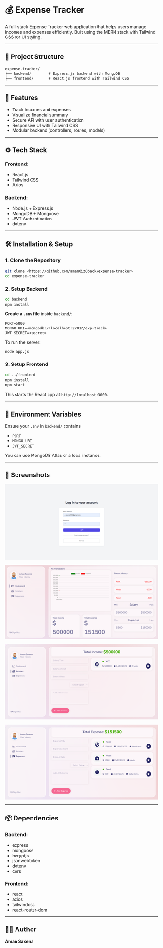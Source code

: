 # 💰 Expense Tracker

A full-stack Expense Tracker web application that helps users manage incomes and expenses efficiently. Built using the MERN stack with Tailwind CSS for UI styling.

---

## 📁 Project Structure

```
expense-tracker/
├── backend/        # Express.js backend with MongoDB
├── frontend/       # React.js frontend with Tailwind CSS
```

---

## 🚀 Features

- Track incomes and expenses
- Visualize financial summary
- Secure API with user authentication
- Responsive UI with Tailwind CSS
- Modular backend (controllers, routes, models)

---

## ⚙️ Tech Stack

### Frontend:
- React.js
- Tailwind CSS
- Axios

### Backend:
- Node.js + Express.js
- MongoDB + Mongoose
- JWT Authentication
- dotenv

---

## 🛠️ Installation & Setup

### 1. Clone the Repository

```bash
git clone <https://github.com/aman0iz0back/expense-tracker>
cd expense-tracker
```

### 2. Setup Backend

```bash
cd backend
npm install
```

**Create a `.env` file** inside `backend/`:

```env
PORT=5000
MONGO_URI=<mongodb://localhost:27017/exp-track>
JWT_SECRET=<secret>
```

To run the server:

```bash
node app.js
```

### 3. Setup Frontend

```bash
cd ../frontend
npm install
npm start
```

This starts the React app at `http://localhost:3000`.

---

## 🔐 Environment Variables

Ensure your `.env` in `backend/` contains:

- `PORT`
- `MONGO_URI`
- `JWT_SECRET`

You can use MongoDB Atlas or a local instance.

---

## 📸 Screenshots

![Login](image.png)

![Home](image-2.png)

![Income](image-3.png)

![Expense](image-4.png)

---

## 📦 Dependencies

### Backend:
- express
- mongoose
- bcryptjs
- jsonwebtoken
- dotenv
- cors

### Frontend:
- react
- axios
- tailwindcss
- react-router-dom

---

## 🧑‍💻 Author

**Aman Saxena**

